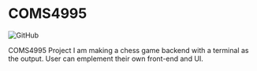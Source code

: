 # COMS4995
![GitHub](https://img.shields.io/github/license/AhmedAlzubairi1/COMS4995?style=plastic)

COMS4995 Project
I am making a chess game backend with a terminal as the output. User can emplement their own front-end and UI. 
